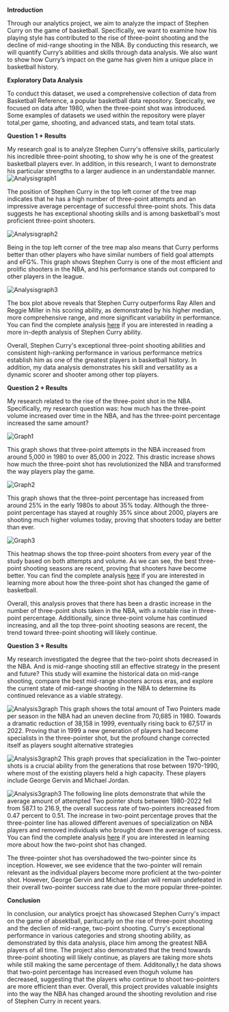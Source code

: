 **Introduction**

Through our analytics project, we aim to analyze the impact of Stephen Curry on the game of basketball. Specifically, we want to examine how his playing style has contributed to the rise of three-point shooting and the decline of mid-range shooting in the NBA. By conducting this research, we will quantify Curry’s abilities and skills through data analysis. We also want to show how Curry’s impact on the game has given him a unique place in basketball history.

**Exploratory Data Analysis**

To conduct this dataset, we used a comprehensive collection of data from Basketball Reference, a popular basketball data repository. Specically, we focused on data after 1980, when the three-point shot was introduced. Some examples of datasets we used within the repository were player total,per game, shooting, and advanced stats, and team total stats.

**Question 1 + Results**

My research goal is to analyze Stephen Curry's offensive skills, particularly his incredible three-point shooting, to show why he is one of the greatest basketball players ever. In addition, in this research, I want to demonstrate his particular strengths to a larger audience in an understandable manner.
![Analysisgraph1](images/Analysisgraph1.png)

The position of Stephen Curry in the top left corner of the tree map indicates that he has a high number of three-point attempts and an impressive average percentage of successful three-point shots. This data suggests he has exceptional shooting skills and is among basketball's most proficient three-point shooters.

![Analysisgraph2](images/Analysisgraph2.png)

Being in the top left corner of the tree map also means that Curry performs better than other players who have similar numbers of field goal attempts and eFG%. This graph shows Stephen Curry is one of the most efficient and prolific shooters in the NBA, and his performance stands out compared to other players in the league.

![Analysisgraph3](images/Analysisgraph3.png)

The box plot above reveals that Stephen Curry outperforms Ray Allen and Reggie Miller in his scoring ability, as demonstrated by his higher median, more comprehensive range, and more significant variability in performance. You can find the complete analysis [here](https://github.com/ubco-W2022T2-data301/project-group-group-23/blob/main/analysis/analysis1.ipynb) if you are interested in reading a more in-depth analysis of Stephen Curry ability. 

Overall, Stephen Curry's exceptional three-point shooting abilities and consistent high-ranking performance in various performance metrics establish him as one of the greatest players in basketball history. In addition, my data analysis demonstrates his skill and versatility as a dynamic scorer and shooter among other top players.

**Question 2 + Results**

My research related to the rise of the three-point shot in the NBA. Specifically, my research question was: how much has the three-point volume increased over time in the NBA, and has the three-point percentage increased the same amount? 

![Graph1](images/Graph1.png)

This graph shows that three-point attempts in the NBA increased from around 5,000 in 1980 to over 85,000 in 2022. This drastic increase shows how much the three-point shot has revolutionized the NBA and transformed the way players play the game.

![Graph2](images/Graph2.png)

This graph shows that the three-point percentage has increased from around 25% in the early 1980s to about 35% today. Although the three-point percentage has stayed at roughly 35% since about 2000, players are shooting much higher volumes today, proving that shooters today are better than ever.

![Graph3](images/Graph3.png)

This heatmap shows the top three-point shooters from every year of the study based on both attempts and volume. As we can see, the best three-point shooting seasons are recent, proving that shooters have become better. You can find the complete analysis [here](https://github.com/ubco-W2022T2-data301/project-group-group-23/blob/main/analysis/analysis2.ipynb) if you are interested in learning more about how the three-point shot has changed the game of basketball. 

Overall, this analysis proves that there has been a drastic increase in the number of three-point shots taken in the NBA, with a notable rise in three-point percentage. Additionally, since three-point volume has continued increasing, and all the top three-point shooting seasons are recent, the trend toward three-point shooting will likely continue.

**Question 3 + Results**

My research investigated the degree that the two-point shots decreased in the NBA. And is mid-range shooting still an effective strategy in the present and future? This study will examine the historical data on mid-range shooting, compare the best mid-range shooters across eras, and explore the current state of mid-range shooting in the NBA to determine its continued relevance as a viable strategy.

![Analysis3graph](images/Analysis3graph.png)
This graph shows the total amount of Two Pointers made per season in the NBA had an uneven decline from 70,685 in 1980. Towards a dramatic reduction of 38,158 in 1999, eventually rising back to 67,517 in 2022. Proving that in 1999 a new generation of players had become specialists in the three-pointer shot, but the profound change corrected itself as players sought alternative strategies


![Analysis3graph2](images/Analysis3graph2.png)
This graph proves that specialization in the Two-pointer shots is a crucial ability from the generations that rose between 1970-1990, where most of the existing players held a high capacity. These players include George Gervin and Michael Jordan.

![Analysis3graph3](images/Analysis3graph3.png)
The following line plots demonstrate that while the average amount of attempted Two pointer shots between 1980-2022 fell from 587.1 to 216.9, the overall success rate of two-pointers increased from 0.47 percent to 0.51. The increase in two-point percentage proves that the three-pointer line has allowed different avenues of specialization on NBA players and removed individuals who brought down the average of success. You can find the complete analysis [here](https://github.com/ubco-W2022T2-data301/project-group-group-23/blob/main/analysis/analysis3.ipynb) if you are interested in learning more about how the two-point shot has changed. 


The three-pointer shot has overshadowed the two-pointer since its inception. However, we see evidence that the two-pointer will remain relevant as the individual players become more proficient at the two-pointer shot. However, George Gervin and Michael Jordan will remain undefeated in their overall two-pointer success rate due to the more popular three-pointer.

**Conclusion**

In conclusion, our analytics proejct has showcased Stephen Curry's impact on the game of absektball, paritucarly on the rise of three-point shooting and the declien of mid-range, two-point shooting. Curry's exceptional performance in various categories and strong shooting ability, as demonstrated by this data analysis, place him among the greatest NBA players of all time. The project also demonstrated that the trend towards three-point shooting will likely continue, as players are taking more shots while still making the same percentage of them. Additonally,t he data shows that two-point percentage has increased even thoguh volume has decreased, suggesting that the players who continue to shoot two-pointers are more efficient than ever. Overall, this project provides valuable insights into the way the NBA has changed around the shooting revolution and rise of Stephen Curry in recent years.


